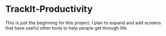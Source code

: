 # TrackIt-Productivity
This is just the beginning for this project. I plan to expand and add screens that have useful other tools to help people get through life.
